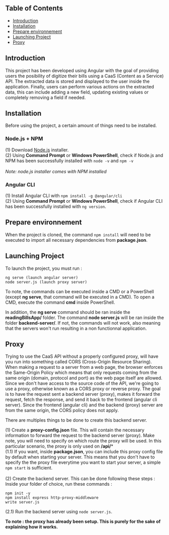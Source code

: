 ## Table of Contents

- [Introduction](#introduction)
- [Installation](#installation)
- [Prepare environnement](#prepare-environnement)
- [Launching Project](#launching-project)
- [Proxy](#proxy)

## Introduction
This project has been developed using Angular with the goal of providing users the posibility of digitize their bills using a CaaS (Content as a Service) API. The extracted data is stored and displayed to the user inside the application. Finally, users can perform various actions on the extracted data, this can include adding a new field, updating existing values or completely removing a field if needed.

## Installation
Before using the project, a certain amount of things need to be installed.

### Node.js + NPM
(1) Download [Node.js](https://nodejs.org/en/download) installer. <br>
(2) Using **Command Prompt** or **Windows PowerShell**, check if Node.js and NPM has been successfully installed with ```node -v``` and ```npm -v```
<br> <br>
*Note: node.js installer comes with NPM installed*

### Angular CLI
(1) Install Angular CLI with ```npm install -g @angular/cli```<br>
(2) Using **Command Prompt** or **Windows PowerShell**, check if Angular CLI has been successfully installed with ```ng version```.

## Prepare environnement
When the project is cloned, the command ```npm install``` will need to be executed to import all necessary dependencies from **package.json**.

## Launching Project
To launch the project, you must run : <br>

```
ng serve (launch angular server)
node server.js (launch proxy server)
```

To note, the commands can be executed inside a CMD or a PowerShell (except **ng serve**, that command will be executed in a CMD). To open a CMD, execute the command **cmd** inside PowerShell.

In addition, the **ng serve** command should be ran inside the **readingBillsApp/** folder. The command **node server.js** will be ran inside the folder **backend-server/**. If not, the commands will not work, also meaning that the servers won't run resulting in a non functionnal application.

## Proxy
Trying to use the CaaS API without a properly configured proxy, will have you run into something called CORS (Cross-Origin Resource Sharing). When making a request to a server from a web page, the browser enforces the Same-Origin Policy which means that only requests coming from the same origin (domain, protocol and port) as the web page itself are allowed. Since we don't have access to the source code of the API, we're going to use a proxy, otherwise known as a CORS proxy or reverse proxy. The goal is to have the request sent a backend server (proxy), makes it forward the request, fetch the response, and send it back to the frontend (angular cli server). Since the frontend (angular cli) and the backend (proxy) server are from the same origin, the CORS policy does not apply.<br>

There are multiples things to be done to create this backend server. <br>

(1) Create a **proxy-config.json** file. This will contain the necessary information to forward the request to the backend server (proxy). Make note, you will need to specify on which route the proxy will be used. In this particular scenario, the proxy is only used on **/api/***<br>
(1.1) If you want, inside **package.json**, you can include this proxy config file by default when starting your server. This means that you don't have to specify the the proxy file everytime you want to start your server, a simple ```npm start``` is sufficient. <br> <br>
(2) Create the backend server. This can be done following these steps : <br>
Inside your folder of choice, run these commands : <br>
```
npm init -y
npm install express http-proxy-middleware
write server.js
```
(2.1) Run the backend server using ```node server.js```.

**To note : the proxy has already been setup. This is purely for the sake of explaining how it works.**